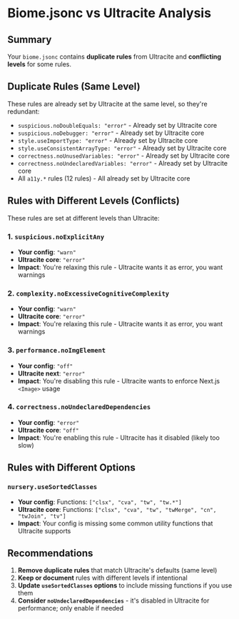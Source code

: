 # Biome.jsonc vs Ultracite Analysis

## Summary

Your `biome.jsonc` contains **duplicate rules** from Ultracite and **conflicting levels** for some rules.

## Duplicate Rules (Same Level)

These rules are already set by Ultracite at the same level, so they're redundant:

- `suspicious.noDoubleEquals: "error"` - Already set by Ultracite core
- `suspicious.noDebugger: "error"` - Already set by Ultracite core
- `style.useImportType: "error"` - Already set by Ultracite core
- `style.useConsistentArrayType: "error"` - Already set by Ultracite core
- `correctness.noUnusedVariables: "error"` - Already set by Ultracite core
- `correctness.noUndeclaredVariables: "error"` - Already set by Ultracite core
- All `a11y.*` rules (12 rules) - All already set by Ultracite core

## Rules with Different Levels (Conflicts)

These rules are set at different levels than Ultracite:

### 1. `suspicious.noExplicitAny`
- **Your config**: `"warn"`
- **Ultracite core**: `"error"`
- **Impact**: You're relaxing this rule - Ultracite wants it as error, you want warnings

### 2. `complexity.noExcessiveCognitiveComplexity`
- **Your config**: `"warn"`
- **Ultracite core**: `"error"`
- **Impact**: You're relaxing this rule - Ultracite wants it as error, you want warnings

### 3. `performance.noImgElement`
- **Your config**: `"off"`
- **Ultracite next**: `"error"`
- **Impact**: You're disabling this rule - Ultracite wants to enforce Next.js `<Image>` usage

### 4. `correctness.noUndeclaredDependencies`
- **Your config**: `"error"`
- **Ultracite core**: `"off"`
- **Impact**: You're enabling this rule - Ultracite has it disabled (likely too slow)

## Rules with Different Options

### `nursery.useSortedClasses`
- **Your config**: Functions: `["clsx", "cva", "tw", "tw.*"]`
- **Ultracite core**: Functions: `["clsx", "cva", "tw", "twMerge", "cn", "twJoin", "tv"]`
- **Impact**: Your config is missing some common utility functions that Ultracite supports

## Recommendations

1. **Remove duplicate rules** that match Ultracite's defaults (same level)
2. **Keep or document** rules with different levels if intentional
3. **Update `useSortedClasses` options** to include missing functions if you use them
4. **Consider `noUndeclaredDependencies`** - it's disabled in Ultracite for performance; only enable if needed

